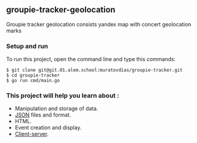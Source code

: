 ## groupie-tracker-geolocation
Groupie tracker geolocation consists yandex map with concert geolocation marks
### Setup and run 
To run this project, open the command line and type this commands:
```
$ git clone git@git.01.alem.school:muratovdias/groupie-tracker.git
$ cd groupie-tracker
$ go run cmd/main.go
```
### This project will help you learn about :

- Manipulation and storage of data.
- [JSON](https://www.json.org/json-en.html) files and format.
- HTML.
- Event creation and display.
- [Client-server](https://developer.mozilla.org/en-US/docs/Learn/Server-side/First_steps/Client-Server_overview).